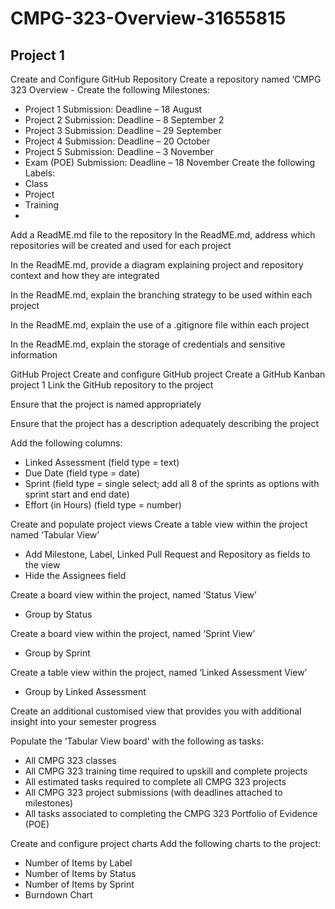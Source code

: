 # CMPG-323-Overview-31655815
## Project 1

Create and Configure GitHub
Repository
Create a repository named ‘CMPG
323 Overview - <add your student
number>
Create the following Milestones:
- Project 1 Submission: Deadline –
18 August
- Project 2 Submission: Deadline –
8 September
2 
- Project 3 Submission: Deadline –
29 September
- Project 4 Submission: Deadline –
20 October
- Project 5 Submission: Deadline –
3 November
- Exam (POE) Submission:
Deadline – 18 November
Create the following Labels:
- Class
- Project
- Training
- <any other labels you might find
relevant>

Add a ReadME.md file to the
repository
In the ReadME.md, address which
repositories will be created and used
for each project

In the ReadME.md, provide a
diagram explaining project and
repository context and how they are
integrated

In the ReadME.md, explain the
branching strategy to be used within
each project

In the ReadME.md, explain the use
of a .gitignore file within each project

In the ReadME.md, explain the
storage of credentials and sensitive
information

GitHub Project
Create and configure GitHub project
Create a GitHub Kanban project 1
Link the GitHub repository to the project

Ensure that the project is named
appropriately

Ensure that the project has a
description adequately describing the
project

Add the following columns:
- Linked Assessment (field
type = text)
- Due Date (field type = date)
- Sprint (field type = single
select; add all 8 of the sprints
as options with sprint start
and end date)
- Effort (in Hours) (field type =
number)

Create and populate project
views
Create a table view within the project
named ‘Tabular View’
- Add Milestone, Label, Linked
Pull Request and Repository
as fields to the view
- Hide the Assignees field

Create a board view within the
project, named ‘Status View’
- Group by Status

Create a board view within the
project, named ‘Sprint View’
- Group by Sprint

Create a table view within the
project, named ‘Linked Assessment
View’
- Group by Linked Assessment

Create an additional customised
view that provides you with additional
insight into your semester progress

Populate the ‘Tabular View board’
with the following as tasks:
- All CMPG 323 classes
- All CMPG 323 training time
required to upskill and
complete projects
- All estimated tasks required
to complete all CMPG 323
projects
- All CMPG 323 project
submissions (with deadlines
attached to milestones)
- All tasks associated to
completing the CMPG 323
Portfolio of Evidence (POE)

Create and configure project
charts
Add the following charts to the
project:
- Number of Items by Label
- Number of Items by Status
- Number of Items by Sprint
- Burndown Chart

